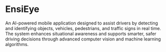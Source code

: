 # EnsiEye
An AI-powered mobile application designed to assist drivers by detecting and identifying objects, vehicles, pedestrians, and traffic signs in real time. The system enhances situational awareness and supports smarter, safer driving decisions through advanced computer vision and machine learning algorithms.
